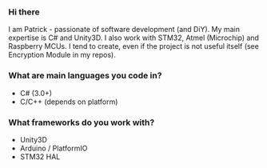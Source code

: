 ### Hi there 
I am Patrick - passionate of software development (and DiY). My main expertise is C# and Unity3D. I also work with STM32, Atmel (Microchip) and Raspberry MCUs. I tend to create, even if the project is not useful itself (see Encryption Module in my repos).

### What are main languages you code in?
* C# (3.0+)
* C/C++ (depends on platform)

### What frameworks do you work with?
* Unity3D
* Arduino / PlatformIO
* STM32 HAL
